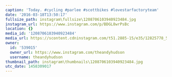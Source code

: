 ```yaml
---
caption: 'Today. #cycling #parlee #scottbikes #lovestarfactoryteam'
date: '2016-03-18T13:50:17'
fullsize_path: instagram\fullsize\1208706103940923484.jpg
instagram_url: https://www.instagram.com/p/BDGL8wrPsBc
location: {}
media_id: '1208706103940923484'
media_url: https://scontent.cdninstagram.com/t51.2885-15/e35/12825778_594078204089290_917438692_n.jpg?ig_cache_key=MTIwODcwNjEwMzk0MDkyMzQ4NA%3D%3D.2
owner:
  id: '539015'
  owner_url: https://www.instagram.com/theandyhudson
  username: theandyhudson
thumbnail_path: instagram\thumbnails\1208706103940923484.jpg
utc_date: 1458309017
---
```

